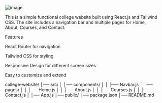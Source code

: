 ![image](https://github.com/user-attachments/assets/ad127f20-087b-4c2f-b64b-45ab984462b5)


This is a simple functional college website built using React.js and Tailwind CSS. The site includes a navigation bar and multiple pages for Home, About, Courses, and Contact.

Features

React Router for navigation

Tailwind CSS for styling

Responsive Design for different screen sizes

Easy to customize and extend



college-website/
│── src/
│   │── components/
│   │   ├── Navbar.js
│   │── pages/
│   │   ├── Home.js
│   │   ├── About.js
│   │   ├── Courses.js
│   │   ├── Contact.js
│   │── App.js
│── public/
│── package.json
│── README.md
